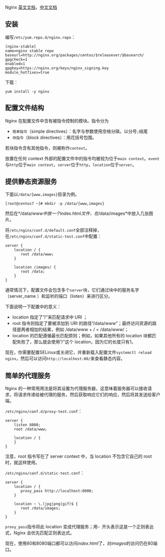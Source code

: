 Nginx [英文文档](http://nginx.org/en/docs/)，[中文文档](https://www.nginx.cn/doc/index.html)

## 安装

编写`/etc/yum.repo.d/nginx.repo`：

```
[nginx-stable]
name=nginx stable repo
baseurl=http://nginx.org/packages/centos/$releasever/$basearch/
gpgcheck=1
enabled=1
gpgkey=https://nginx.org/keys/nginx_signing.key
module_hotfixes=true
```

下载：

```
yum install -y nginx
```

## 配置文件结构

Nginx 在配置文件中含有被指令控制的模块。指令分为

- `简单指令`（simple directives）：名字与参数使用空格分隔，以分号`;`结尾
- `块指令`（block directives）：用花括号包围。

若块指令含有其他指令，则被称作`context`。

放置在任何 context 外部的配置文件中的指令均被视为位于`main context`。`event`与`http`位于`main context`，`server`位于`http`，`location`位于`server`。

## 提供静态资源服务

下面以`/data/{www,images}`目录为例。

```
[root@centos7 ~]# mkdir -p /data/{www,images}
```

然后在*/data/www*中放一个*index.html*文件，在*/data/images*中放入几张图片。

将`/etc/nginx/conf.d/default.conf`全部注释掉，在`/etc/nginx/conf.d/static-test.conf`中配置：

```
server {
    location / {
       root /data/www;
    }

    location /images/ {
       root /data;
    }
}
```

通常情况下，配置文件会包含多个`server`块，它们通过块中的服务名字（server_name ）和监听的端口（listen）来进行区分。

下面说明一下配置中的意义：

- location 指定了“/”来匹配请求中 URI ；
- root 指令则指定了要被添加到 URI 的路径“/data/www”；最终访问资源的路径是两者相加的结果，例如 /data/www + / = /data/www/；
- location 的匹配遵循最长匹配原则；例如，如果其他所有的 location 块都匹配失败了，那么就会使用“/”这个 location，因为它的长度只有1。

现在，你需要配置SELinux或关闭它，并重新载入配置文件`systemctl reload nginx`，然后可以访问`http://localhost:80/`来查看静态内容。

## 简单的代理服务

Nginx 的一种常用用法是将其设置为代理服务器，这意味着服务器可以接收请求，将请求传递给被代理的服务，然后获取响应它们的响应，然后将其发送给客户端。

`/etc/nginx/conf.d/proxy-test.conf`：

```
server {
    listen 8080;
    root /data/www;

    location / {
    }
}
```

注意，root 指令写在了 server context 中，当 location 不包含它自己的 root 时，就这样使用。

`/etc/nginx/conf.d/static-test.conf`：

```
server {
    location / {
       proxy_pass http://localhost:8080;
    }

    location ~ \.(jpg|png|gif)$ {
       root /data/images;
    }
}
```

`proxy_pass`指令将此 location 变成代理服务；用`~ `开头表示这是一个正则表达式，Nginx 会优先匹配正则表达式。

现在，使用80和8080端口都可以访问*index.html*了，对*images*的访问仍在80端口。

